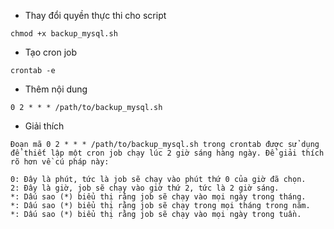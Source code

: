 - Thay đổi quyền thực thi cho script
```angular2html
chmod +x backup_mysql.sh
```

- Tạo cron job
```angular2html
crontab -e
```
- Thêm nội dung
```angular2html
0 2 * * * /path/to/backup_mysql.sh
```

- Giải thích
```angular2html
Đoạn mã 0 2 * * * /path/to/backup_mysql.sh trong crontab được sử dụng để thiết lập một cron job chạy lúc 2 giờ sáng hàng ngày. Để giải thích rõ hơn về cú pháp này:

0: Đây là phút, tức là job sẽ chạy vào phút thứ 0 của giờ đã chọn.
2: Đây là giờ, job sẽ chạy vào giờ thứ 2, tức là 2 giờ sáng.
*: Dấu sao (*) biểu thị rằng job sẽ chạy vào mọi ngày trong tháng.
*: Dấu sao (*) biểu thị rằng job sẽ chạy trong mọi tháng trong năm.
*: Dấu sao (*) biểu thị rằng job sẽ chạy vào mọi ngày trong tuần.
```


